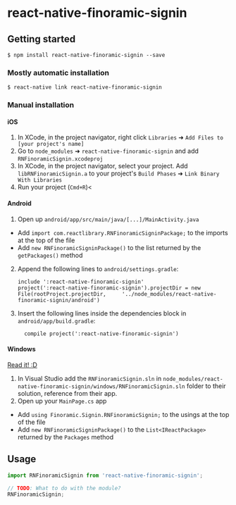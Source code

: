 
# react-native-finoramic-signin

## Getting started

`$ npm install react-native-finoramic-signin --save`

### Mostly automatic installation

`$ react-native link react-native-finoramic-signin`

### Manual installation


#### iOS

1. In XCode, in the project navigator, right click `Libraries` ➜ `Add Files to [your project's name]`
2. Go to `node_modules` ➜ `react-native-finoramic-signin` and add `RNFinoramicSignin.xcodeproj`
3. In XCode, in the project navigator, select your project. Add `libRNFinoramicSignin.a` to your project's `Build Phases` ➜ `Link Binary With Libraries`
4. Run your project (`Cmd+R`)<

#### Android

1. Open up `android/app/src/main/java/[...]/MainActivity.java`
  - Add `import com.reactlibrary.RNFinoramicSigninPackage;` to the imports at the top of the file
  - Add `new RNFinoramicSigninPackage()` to the list returned by the `getPackages()` method
2. Append the following lines to `android/settings.gradle`:
  	```
  	include ':react-native-finoramic-signin'
  	project(':react-native-finoramic-signin').projectDir = new File(rootProject.projectDir, 	'../node_modules/react-native-finoramic-signin/android')
  	```
3. Insert the following lines inside the dependencies block in `android/app/build.gradle`:
  	```
      compile project(':react-native-finoramic-signin')
  	```

#### Windows
[Read it! :D](https://github.com/ReactWindows/react-native)

1. In Visual Studio add the `RNFinoramicSignin.sln` in `node_modules/react-native-finoramic-signin/windows/RNFinoramicSignin.sln` folder to their solution, reference from their app.
2. Open up your `MainPage.cs` app
  - Add `using Finoramic.Signin.RNFinoramicSignin;` to the usings at the top of the file
  - Add `new RNFinoramicSigninPackage()` to the `List<IReactPackage>` returned by the `Packages` method


## Usage
```javascript
import RNFinoramicSignin from 'react-native-finoramic-signin';

// TODO: What to do with the module?
RNFinoramicSignin;
```
  